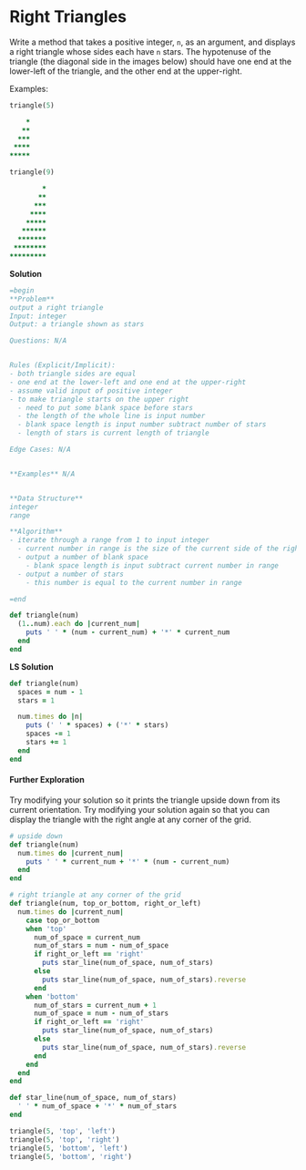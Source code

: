 # Right Triangles

Write a method that takes a positive integer, `n`, as an argument, and displays a right triangle whose sides each have `n` stars. The hypotenuse of the triangle (the diagonal side in the images below) should have one end at the lower-left of the triangle, and the other end at the upper-right.

Examples:

```ruby
triangle(5)

    *
   **
  ***
 ****
*****
```

```ruby
triangle(9)

        *
       **
      ***
     ****
    *****
   ******
  *******
 ********
*********
```

**Solution**

```ruby
=begin
**Problem**
output a right triangle
Input: integer
Output: a triangle shown as stars

Questions: N/A


Rules (Explicit/Implicit):
- both triangle sides are equal
- one end at the lower-left and one end at the upper-right
- assume valid input of positive integer
- to make triangle starts on the upper right
  - need to put some blank space before stars
  - the length of the whole line is input number
  - blank space length is input number subtract number of stars
  - length of stars is current length of triangle

Edge Cases: N/A


**Examples** N/A


**Data Structure**
integer
range

**Algorithm**
- iterate through a range from 1 to input integer
  - current number in range is the size of the current side of the right triangle
  - output a number of blank space 
    - blank space length is input subtract current number in range
  - output a number of stars
    - this number is equal to the current number in range

=end

def triangle(num)
  (1..num).each do |current_num|
    puts ' ' * (num - current_num) + '*' * current_num
  end
end
```

**LS Solution**

```ruby
def triangle(num)
  spaces = num - 1
  stars = 1

  num.times do |n|
    puts (' ' * spaces) + ('*' * stars)
    spaces -= 1
    stars += 1
  end
end
```

#### Further Exploration

Try modifying your solution so it prints the triangle upside down from its current orientation. Try modifying your solution again so that you can display the triangle with the right angle at any corner of the grid.

```ruby
# upside down
def triangle(num)
  num.times do |current_num|
    puts ' ' * current_num + '*' * (num - current_num)
  end
end

# right triangle at any corner of the grid
def triangle(num, top_or_bottom, right_or_left)
  num.times do |current_num|
    case top_or_bottom
    when 'top'
      num_of_space = current_num
      num_of_stars = num - num_of_space
      if right_or_left == 'right'
        puts star_line(num_of_space, num_of_stars)
      else
        puts star_line(num_of_space, num_of_stars).reverse
      end
    when 'bottom'
      num_of_stars = current_num + 1
      num_of_space = num - num_of_stars
      if right_or_left == 'right'
        puts star_line(num_of_space, num_of_stars)
      else
        puts star_line(num_of_space, num_of_stars).reverse
      end
    end
  end
end

def star_line(num_of_space, num_of_stars)
  ' ' * num_of_space + '*' * num_of_stars
end

triangle(5, 'top', 'left')
triangle(5, 'top', 'right')
triangle(5, 'bottom', 'left')
triangle(5, 'bottom', 'right')
```

